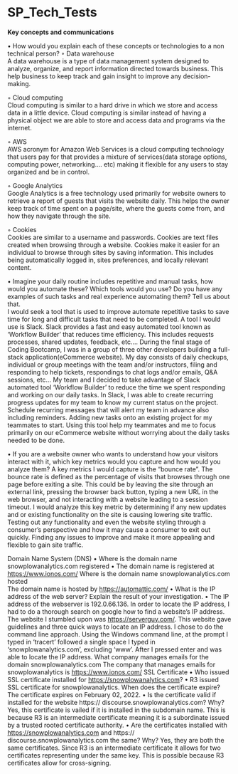 # SP_Tech_Tests
**Key concepts and communications**

• How would you explain each of these concepts or technologies to a non technical person? 
◦ Data warehouse  
A data warehouse is a type of data management system designed to analyze, organize, and report information directed towards business. This help business to keep track and gain insight to improve any decision-making. 

◦ Cloud computing  
Cloud computing is similar to a hard drive in which we store and access data in a little device. Cloud computing is similar instead of having a physical object we are able to store and access data and programs via the internet. 

◦ AWS  
AWS acronym for Amazon Web Services is a cloud computing technology that users pay for that provides a mixture of services(data storage options, computing power, networking…. etc) making it flexible for any users to stay organized and be in control. 

◦ Google Analytics  
Google Analytics is a free technology used primarily for website owners to retrieve a report of guests that visits the website daily. This helps the owner keep track of time spent on a page/site, where the guests come from, and how they navigate through the site. 

◦ Cookies  
Cookies are similar to a username and passwords. Cookies are text files created when browsing through a website. Cookies make it easier for an individual to browse through sites by saving information. This includes being automatically logged in, sites preferences, and locally relevant content. 

• Imagine your daily routine includes repetitive and manual tasks, how would you  automate these? Which tools would you use? Do you have any examples of such  tasks and real experience automating them? Tell us about that.  
I would seek a tool that is used to improve automate repetitive tasks to save time for long and difficult tasks that need to be completed. A tool I would use is Slack. Slack provides a fast and easy automated tool known as ‘Workflow Builder’ that reduces time efficiency. This includes requests processes, shared updates, feedback, etc…. During the final stage of Coding  Bootcamp, I was in a group of three other developers building a full-stack application(eCommerce website). My day consists of daily checkups, individual or group meetings with the team and/or instructors, filing and responding to help tickets, respondings to chat logs and/or emails, Q&A sessions, etc… My team and I decided to take advantage of Slack automated tool ‘Workflow Builder’ to reduce the time we spent responding and working on our daily tasks. In Slack, I was able to create recurring progress updates for my team to know my current status on the project. Schedule recurring messages that will alert my team in advance also including reminders. Adding new tasks onto an existing project for my teammates to start. Using this tool help my teammates and me to focus primarily on our eCommerce website without worrying about the daily tasks needed to be done. 

• If you are a website owner who wants to understand how your visitors interact  with it, which key metrics would you capture and how would you analyze them? 
A key metrics I would capture is the “bounce rate”. The bounce rate is defined as the percentage of visits that browses through one page before exiting a site. This could be by leaving the site through an external link, pressing the browser back button, typing a new URL in the web browser, and not interacting with a website leading to a session timeout. I would analyze this key metric by determining if any new updates and or existing functionality on the site is causing lowering site traffic. Testing out any functionality and even the website styling through a consumer’s perspective and how it may cause a consumer to exit out quickly. Finding any issues to improve and make it more appealing and flexible to gain site traffic. 



Domain Name System (DNS) 
• Where is the domain name snowplowanalytics.com registered  • 
The domain name is registered at https://www.ionos.com/
Where is the domain name snowplowanalytics.com hosted  
The domain name is hosted by https://automattic.com/
• What is the IP address of the web server? Explain the result of your investigation.  • 
The IP address of the webserver is 192.0.66.136. In order to locate the IP address, I had to do a thorough search on google how to find a website’s IP address. The website I stumbled upon was https://serverguy.com/. This website gave guidelines and three quick ways to locate an IP address. I chose to do the command line approach. Using the Windows command line, at the prompt I typed in ‘tracert’ followed a single space I typed in ‘snowplowanalytics.com’, excluding ‘www’. After I pressed enter and was able to locate the IP address. 
What company manages emails for the domain snowplowanalytics.com 
The company that manages emails for snowplowanalytics is https://www.ionos.com/
SSL Certificate 
• Who issued SSL certificate installed for https://snowplowanalytics.com?  •
R3 issued SSL certificate for snowplowanalytics.
When does the certificate expire?  
The certificate expires on February 02, 2022.
• Is the certificate valid if installed for the website https:// 
discourse.snowplowanalytics.com? Why?  
Yes, this certificate is vailed if it is installed in the subdomain name. This is because R3 is an intermediate certificate meaning it is a subordinate issued by a trusted rooted certificate authority. 
• Are the certificates installed with https://snowplowanalytics.com and https:// discourse.snowplowanalytics.com the same? Why? 
Yes, they are both the same certificates. Since R3 is an intermediate certificate it allows for two certificates representing under the same key. This is possible because R3 certificates allow for cross-signing. 
